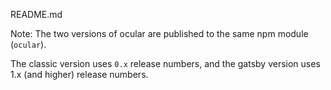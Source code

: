 README.md

Note: The two versions of ocular are published to the same npm module (`ocular`).

The classic version uses `0.x` release numbers, and the gatsby version uses 1.x (and higher) release numbers.

